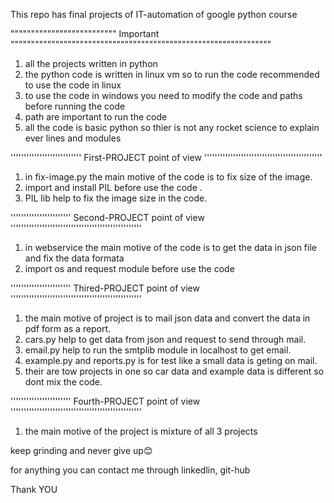 This repo has final projects of IT-automation of google python course

""""""""""""""""""""""""""  Important """"""""""""""""""""""""""""""""""""""""""""""""""""""""""""""""
1. all the projects written in python
2. the python code is written in linux vm so to run the code recommended to use the code in linux
3. to use the code in windows you need to modify the code and paths before running the code
4. path are important to run the code
5. all the code is basic python so thier is not any rocket science to explain ever lines and modules


''''''''''''''''''''''''''' First-PROJECT point of view  '''''''''''''''''''''''''''''''''''''''''''''

1. in fix-image.py the main motive of the code is to fix size of the image.
2. import and install PIL before use the code .
3. PIL lib help to fix the image size in the code.


''''''''''''''''''''''' Second-PROJECT point of view ''''''''''''''''''''''''''''''''''''''''''''''''''

1. in webservice the main motive of the code is to get the data in json file and fix the data formata
2. import os and request module before use the code


''''''''''''''''''''''' Thired-PROJECT point of view ''''''''''''''''''''''''''''''''''''''''''''''''''
1. the main motive of project is to mail json data and convert the data in pdf form as a report.
2. cars.py help to get data from json and request to send through mail.
3. email.py help to run the smtplib module in localhost to get email.
4. example.py and reports.py is for test like a small data is geting on mail.
5. their are tow projects in one so car data and example data is different so dont mix the code.

''''''''''''''''''''''' Fourth-PROJECT point of view ''''''''''''''''''''''''''''''''''''''''''''''''''
1. the main motive of the project is mixture of all 3 projects




 keep grinding and never give up😊

 for anything you can contact me through linkedlin, git-hub


 Thank YOU
